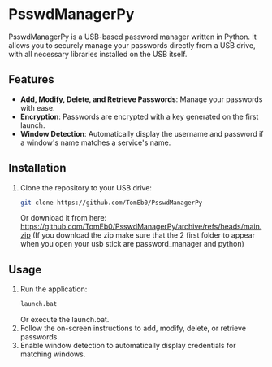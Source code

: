 # PsswdManagerPy

PsswdManagerPy is a USB-based password manager written in Python. It allows you to securely manage your passwords directly from a USB drive, with all necessary libraries installed on the USB itself.

## Features

- **Add, Modify, Delete, and Retrieve Passwords**: Manage your passwords with ease.
- **Encryption**: Passwords are encrypted with a key generated on the first launch.
- **Window Detection**: Automatically display the username and password if a window's name matches a service's name.

## Installation

1. Clone the repository to your USB drive:
    ```bash
    git clone https://github.com/TomEb0/PsswdManagerPy
    ```
    Or download it from here: https://github.com/TomEb0/PsswdManagerPy/archive/refs/heads/main.zip
   (If you download the zip make sure that the 2 first folder to appear when you open your usb stick are password_manager and python)

## Usage

1. Run the application:
    ```bash
    launch.bat
    ```
    Or execute the launch.bat.
2. Follow the on-screen instructions to add, modify, delete, or retrieve passwords.
3. Enable window detection to automatically display credentials for matching windows.

